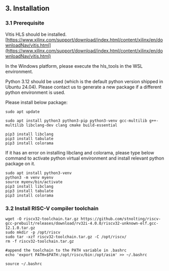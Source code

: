 ## 3. Installation
### 3.1 Prerequisite

Vitis HLS should be installed. <br/>
[https://www.xilinx.com/support/download/index.html/content/xilinx/en/downloadNav/vitis.html](https://www.xilinx.com/support/download/index.html/content/xilinx/en/downloadNav/vitis.html)

In the Windows platform, please execute the hls_tools in the WSL environment.<br/>

Python 3.12 should be used (which is the default python version shipped in Ubuntu 24.04). Please contact us to generate a new package if a different python environment is used.

Please install below package:
```console
sudo apt update

sudo apt install python3 python3-pip python3-venv gcc-multilib g++-multilib libclang-dev clang cmake build-essential

pip3 install libclang
pip3 install tabulate
pip3 install colorama
```


If it has an error on installing libclang and colorama, please type below command to activate python virtual environment and install relevant python package on it.
```console
sudo apt install python3-venv
python3 -m venv myenv
source myenv/bin/activate
pip3 install libclang
pip3 install tabulate
pip3 install colorama
```

### 3.2 Install RISC-V compiler toolchain
```console
wget -O riscv32-toolchain.tar.gz https://github.com/stnolting/riscv-gcc-prebuilt/releases/download/rv32i-4.0.0/riscv32-unknown-elf.gcc-12.1.0.tar.gz
sudo mkdir -p /opt/riscv
sudo tar -xzf riscv32-toolchain.tar.gz -C /opt/riscv/
rm -f riscv32-toolchain.tar.gz

#append the toolchain to the PATH variable in .bashrc
echo 'export PATH=$PATH:/opt/riscv/bin:/opt/asim' >> ~/.bashrc

source ~/.bashrc
```
